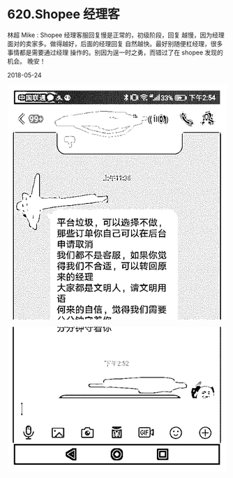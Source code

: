 # 620.Shopee 经理客

林超 Mike : Shopee 经理客服回复慢是正常的，初级阶段，回复 越慢，因为经理面对的卖家多。做得越好，后面的经理回复 自然越快。最好别随便杠经理，很多事情都是需要通过经理 操作的。别因为逞一时之勇，而错过了在 shopee 发现的机会。 晚安！

2018-05-24

![image](img/Image_133.png)

![image](img/Image_134.png)
